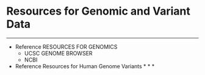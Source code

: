 # Resources for Genomic and Variant Data
------

* Reference RESOURCES FOR GENOMICS
  * UCSC GENOME BROWSER
  * NCBI
* Reference Resources for Human Genome Variants
  *
  *
  *
  
